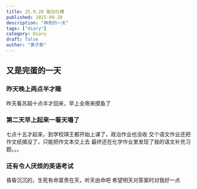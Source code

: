 ```yaml
---
title: 25.9.28 每日吐槽
published: 2025-09-28
description: "神奇的一天"
tags: ["diary"]
category: Diary
draft: false
author: "黄子郬"
---
```

## 又是完蛋的一天
### 昨天晚上两点半才睡
昨天看苏超十点半才回来，早上全用来摸鱼了
### 第二天早上起来一看天塌了
七点十五才起来，到学校琪王都开始上课了，政治作业也没收
交个语文作业还把作文纸搞没了，只能把作文本交上去
最终还在化学作业里发现了我的语文补充习题。。。
### 还有令人厌烦的英语考试
昏昏沉沉的，生死有命富贵在天，听天由命吧
希望明天对答案时对我好一点

